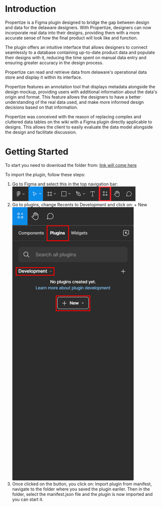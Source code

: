 # Introduction

Propertize is a Figma plugin designed to bridge the gap between design and data for the delaware designers. With Propertize, designers can now incorporate real data into their designs, providing them with a more accurate sense of how the final product will look like and function.

The plugin offers an intuitive interface that allows designers to connect seamlessly to a database containing up-to-date product data and populate their designs with it, reducing the time spent on manual data entry and ensuring greater accuracy in the design process.

Propertize can read and retrieve data from delaware's operational data store and display it within its interface.

Propertize features an annotation tool that displays metadata alongside the design mockup, providing users with additional information about the data's origin and format. This feature allows the designers to have a better understanding of the real data used, and make more informed design decisions based on that information.

Propertize was conceived with the reason of replacing complex and cluttered data tables on the wiki with a Figma plugin directly applicable to designs. This allows the client to easily evaluate the data model alongside the design and facilitate discussion.

# Getting Started

To start you need to download the folder from: [link will come here]()

To import the plugin, follow these steps:

1. Go to Figma and select this in the top navigation bar: ![Figma header](./Images/header_figma.png)
2. Go to plugins, change Recents to Development and click on: + New ![Plugins field](./Images/plugins.png)
3. Once clicked on the button, you click on: Import plugin from manifest, navigate to the folder where you saved the plugin eariler. Then in the folder, select the manifest.json file and the plugin is now imported and you can start it.
